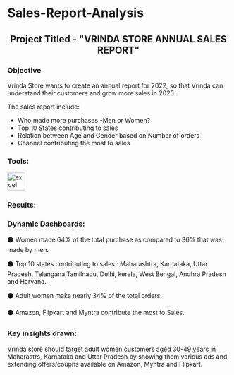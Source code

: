 # Sales-Report-Analysis
<h2 align="center">Project Titled - "VRINDA STORE ANNUAL SALES REPORT"</h2>


<h3 align="left">Objective</h3>
<p align="left">Vrinda Store wants to create an annual report for 2022, so that Vrinda can understand their customers and grow more sales in 2023.

The sales report include:
- Who made more purchases -Men or Women?
- Top 10 States contributing to sales
- Relation between Age and Gender based on Number of orders
- Channel contributing the most to sales</p>


<h3 align="left">Tools:</h3> 
<a "https://www.microsoft.com/en-us/microsoft-365/excel" target="_blank" rel="noreferrer"> <img src="https://img.icons8.com/color/512/microsoft-excel-2019--v1.png" alt="excel" width="40" height="40"/></a> 
 <h3 align="left">Results:</h3>
 <p align="left">
<h3 align="left">Dynamic Dashboards:</h3> 
<p align="left">⚫ Women made 64% of the total purchase as compared to 36% that was made by men.</p>

⚫ Top 10 states contributing to sales : Maharashtra, Karnataka, Uttar Pradesh, Telangana,Tamilnadu, Delhi, kerela, West Bengal, Andhra Pradesh and Haryana.

⚫ Adult women make nearly 34% of the total orders.

⚫ Amazon, Flipkart and Myntra contribute the most to Sales.



<h3 align="left">Key insights drawn:</h3> 
Vrinda store should target adult women customers aged 30-49 years in Maharastrs, Karnataka and Uttar Pradesh by showing them various ads and extending offers/coupns available on Amazon, Myntra and Flipkart.


